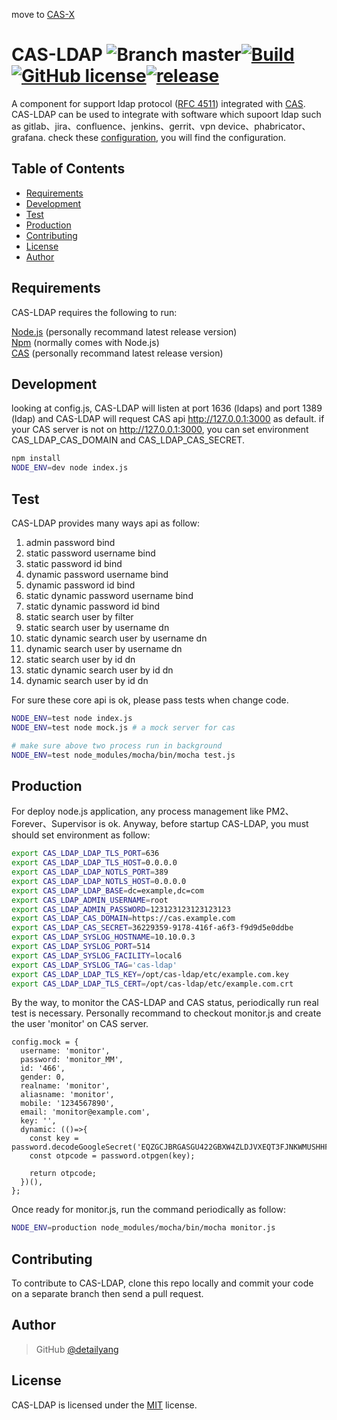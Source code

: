 move to [CAS-X](https://github.com/cas-x)
# CAS-LDAP ![Branch master](https://img.shields.io/badge/branch-master-brightgreen.svg?style=flat-square)[![Build](https://api.travis-ci.org/detailyang/cas-ldap.svg)](https://travis-ci.org/detailyang/cas-ldap)[![GitHub license](https://img.shields.io/badge/license-MIT-blue.svg)](https://raw.githubusercontent.com/detailyang/cas-ldap/master/LICENSE)[![release](https://img.shields.io/github/release/detailyang/cas-ldap.svg)](https://github.com/detailyang/cas-ldap/releases)

A component for support ldap protocol ([RFC 4511](https://tools.ietf.org/html/rfc4511)) integrated with [CAS](https://github.com/detailyang/cas-server). CAS-LDAP can be used to integrate with software which supoort ldap such as  gitlab、jira、confluence、jenkins、gerrit、vpn device、phabricator、grafana. check these [configuration](https://github.com/detailyang/cas-ldap/tree/master/docs/images), you will find the configuration.


Table of Contents
-----------------

  * [Requirements](#requirements)
  * [Development](#development)
  * [Test](#test)
  * [Production](#production)
  * [Contributing](#contributing)
  * [License](#license)
  * [Author](#author)


Requirements
------------
CAS-LDAP requires the following to run:

[Node.js][node] (personally recommand latest release version)    
[Npm][npm] (normally comes with Node.js)     
[CAS][cas] (personally recommand latest release version)    


Development
-----------
looking at config.js, CAS-LDAP will listen at port 1636 (ldaps) and port 1389 (ldap) and CAS-LDAP will request CAS api http://127.0.0.1:3000 as default. if your CAS server is not on http://127.0.0.1:3000, you can set environment CAS_LDAP_CAS_DOMAIN and CAS_LDAP_CAS_SECRET.

````bash
npm install
NODE_ENV=dev node index.js
````

Test
------------
CAS-LDAP provides many ways api as follow:
 1. admin password bind
 2. static password username bind
 3. static password id bind
 4. dynamic password username bind
 5. dynamic password id bind
 6. static dynamic password username bind
 7. static dynamic password id bind
 8. static search user by filter
 9. static search user by username dn
 10. static dynamic search user by username dn
 11. dynamic search user by username dn
 12. static search user by id dn
 13. static dynamic search user by id dn
 14. dynamic search user by id dn
  
For sure these core api is ok, please pass tests when change code.

````bash
NODE_ENV=test node index.js
NODE_ENV=test node mock.js # a mock server for cas

# make sure above two process run in background
NODE_ENV=test node_modules/mocha/bin/mocha test.js
````

Production
----------
For deploy node.js application, any process management like PM2、Forever、Supervisor is ok. Anyway, before startup CAS-LDAP, you must should set environment as follow:
````bash
export CAS_LDAP_LDAP_TLS_PORT=636
export CAS_LDAP_LDAP_TLS_HOST=0.0.0.0
export CAS_LDAP_LDAP_NOTLS_PORT=389
export CAS_LDAP_LDAP_NOTLS_HOST=0.0.0.0
export CAS_LDAP_LDAP_BASE=dc=example,dc=com
export CAS_LDAP_ADMIN_USERNAME=root
export CAS_LDAP_ADMIN_PASSWORD=123123123123123123
export CAS_LDAP_CAS_DOMAIN=https://cas.example.com
export CAS_LDAP_CAS_SECRET=36229359-9178-416f-a6f3-f9d9d5e0ddbe
export CAS_LDAP_SYSLOG_HOSTNAME=10.10.0.3
export CAS_LDAP_SYSLOG_PORT=514
export CAS_LDAP_SYSLOG_FACILITY=local6
export CAS_LDAP_SYSLOG_TAG='cas-ldap'
export CAS_LDAP_LDAP_TLS_KEY=/opt/cas-ldap/etc/example.com.key
export CAS_LDAP_LDAP_TLS_CERT=/opt/cas-ldap/etc/example.com.crt
````

By the way, to monitor the CAS-LDAP and CAS status, periodically run real test is necessary. Personally recommand to checkout monitor.js and create the user 'monitor' on CAS server.
````
config.mock = {
  username: 'monitor',
  password: 'monitor_MM',
  id: '466',
  gender: 0,
  realname: 'monitor',
  aliasname: 'monitor',
  mobile: '1234567890',
  email: 'monitor@example.com',
  key: '',
  dynamic: (()=>{
    const key = password.decodeGoogleSecret('EQZGCJBRGASGU422GBXW4ZLDJVXEQT3FJNKWMUSHHFAVSZLWIRWTQWKVKBVHS3DYOY3GM5LBKEZTKNDPORFTASRVOFTVC2LN');
    const otpcode = password.otpgen(key);

    return otpcode;
  })(),
};
````

Once ready for monitor.js, run the command periodically as follow:
````bash
NODE_ENV=production node_modules/mocha/bin/mocha monitor.js
````

Contributing
------------
To contribute to CAS-LDAP, clone this repo locally and commit your code on a separate branch then send a pull request.


Author
------

> GitHub [@detailyang](https://github.com/detailyang)     


License
-------

CAS-LDAP is licensed under the [MIT](#) license.  

[node]: https://nodejs.org/
[npm]: https://www.npmjs.com/
[cas]: https://github.com/detailyang/cas-server
